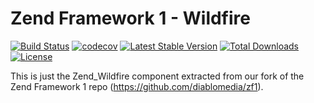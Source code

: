 Zend Framework 1 - Wildfire
============================
[![Build Status](https://travis-ci.org/diablomedia/zf1-wildfire.svg?branch=master)](https://travis-ci.org/diablomedia/zf1-wildfire)
[![codecov](https://codecov.io/gh/diablomedia/zf1-wildfire/branch/master/graph/badge.svg)](https://codecov.io/gh/diablomedia/zf1-wildfire)
[![Latest Stable Version](https://poser.pugx.org/diablomedia/zendframework1-wildfire/v/stable)](https://packagist.org/packages/diablomedia/zendframework1-wildfire)
[![Total Downloads](https://poser.pugx.org/diablomedia/zendframework1-wildfire/downloads)](https://packagist.org/packages/diablomedia/zendframework1-wildfire)
[![License](https://poser.pugx.org/diablomedia/zendframework1-wildfire/license)](https://packagist.org/packages/diablomedia/zendframework1-wildfire)

This is just the Zend_Wildfire component extracted from our fork of the Zend Framework 1 repo (https://github.com/diablomedia/zf1).
